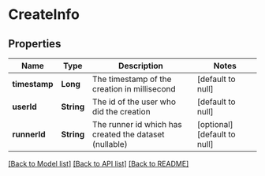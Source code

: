 # CreateInfo
## Properties

| Name | Type | Description | Notes |
|------------ | ------------- | ------------- | -------------|
| **timestamp** | **Long** | The timestamp of the creation in millisecond | [default to null] |
| **userId** | **String** | The id of the user who did the creation | [default to null] |
| **runnerId** | **String** | The runner id which has created the dataset (nullable) | [optional] [default to null] |

[[Back to Model list]](../README.md#documentation-for-models) [[Back to API list]](../README.md#documentation-for-api-endpoints) [[Back to README]](../README.md)

